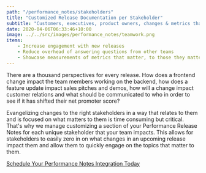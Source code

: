```yaml
---
path: "/performance_notes/stakeholders"
title: "Customized Release Documentation per Stakeholder"
subtitle: "Customers, executives, product owners, changes & metrics that matter to them"
date: 2020-04-06T06:33:46+10:00
image: ../../src/images/performance_notes/teamwork.png
items:
    - Increase engagement with new releases
    - Reduce overhead of answering questions from other teams
    - Showcase measurements of metrics that matter, to those they matter to
---
```


There are a thousand perspectives for every release. How does a frontend change impact the
team members working on the backend, how does a feature update impact sales pitches and demos,
how will a change impact customer relations and what should be communicated to who in order to
see if it has shifted their net promoter score?

Evangelizing changes to the right stakeholders in
a way that relates to them and is focused on what matters to them is time consuming but critical. That's why
we manage customizing a section of your Performance Release Notes for each unique stakeholder
that your team impacts. This allows for stakeholders to easily zero in on what changes in an upcoming
release impact them and allow them to quickly engage on the topics that matter to them.

[Schedule Your Performance Notes Integration Today](https://calendly.com/nextrelease-devon/performance-release-notes-introductory-meeting)
